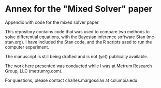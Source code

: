 # Annex for the "Mixed Solver" paper
Appendix with code for the mixed solver paper.

This repository contains code that was used to compare two methods
to solve differential equations, with the Bayesian inference
software Stan (mc-stan.org). I have included the Stan code, and
the R scripts used to run the computer experiment.

The manuscript is still being drafted and is not (yet) publically
available.

The work here presented was conducted while I was at Metrum
Research Group, LLC (metrumrg.com).

For questions, please contact charles.margossian at columbia.edu
